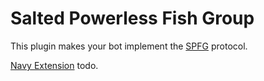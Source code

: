 # Salted Powerless Fish Group

This plugin makes your bot implement the [SPFG](https://spfg.ustc-zzzz.net) protocol.

[Navy Extension](https://spfg.ustc-zzzz.net/navy/) todo.
